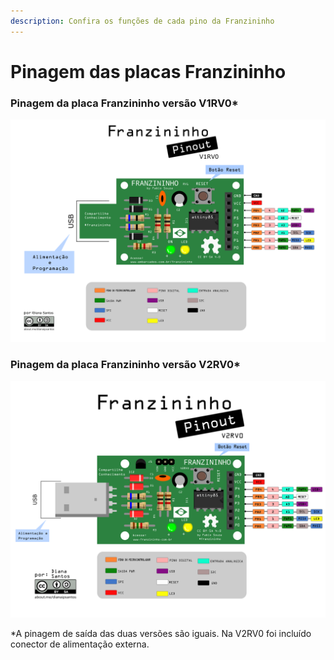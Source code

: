 ```yaml
---
description: Confira os funções de cada pino da Franzininho
---
```


# Pinagem das placas Franzininho

### Pinagem da placa Franzininho versão V1RV0*

![pinagem V1RV0](../.gitbook/assets/pinagem-V1.png)

### Pinagem da placa Franzininho versão V2RV0*

![pinagem V2RV0](../.gitbook/assets/pinagem-V2.png)


*A pinagem de saída das duas versões são iguais. Na V2RV0 foi incluído conector de alimentação externa.
